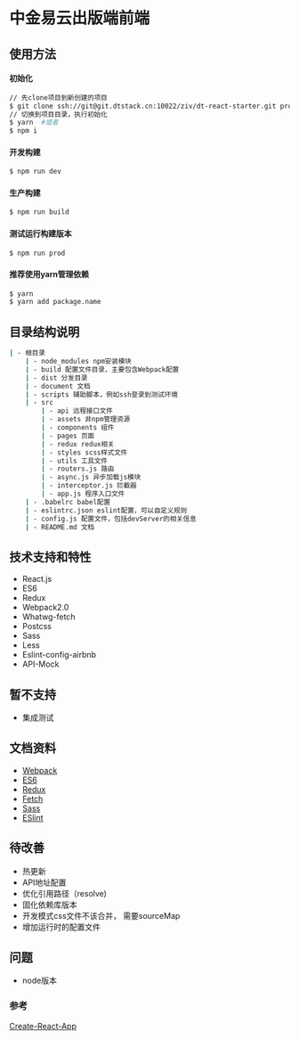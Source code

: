 # 中金易云出版端前端


## 使用方法

#### 初始化

```bash
// 先clone项目到新创建的项目
$ git clone ssh://git@git.dtstack.cn:10022/ziv/dt-react-starter.git projectName
// 切换到项目目录，执行初始化
$ yarn  #或者
$ npm i
```

#### 开发构建
```bash
$ npm run dev
```
#### 生产构建
```bash
$ npm run build
```

#### 测试运行构建版本
```bash
$ npm run prod
```

#### 推荐使用yarn管理依赖
```bash
$ yarn
$ yarn add package.name
```

## 目录结构说明
```bash
| - 根目录
    | - node_modules npm安装模块
    | - build 配置文件目录，主要包含Webpack配置
    | - dist 分发目录
    | - document 文档
    | - scripts 辅助脚本，例如ssh登录到测试环境
    | - src
        | - api 远程接口文件
        | - assets 非npm管理资源
        | - components 组件
        | - pages 页面
        | - redux redux相关
        | - styles scss样式文件
        | - utils 工具文件
        | - routers.js 路由
        | - async.js 异步加载js模块
        | - interceptor.js 拦截器
        | - app.js 程序入口文件
    | - .babelrc babel配置
    | - eslintrc.json eslint配置，可以自定义规则
    | - config.js 配置文件，包括devServer的相关信息
    | - README.md 文档
```

## 技术支持和特性
 - React.js
 - ES6
 - Redux
 - Webpack2.0
 - Whatwg-fetch
 - Postcss
 - Sass
 - Less
 - Eslint-config-airbnb
 - API-Mock

## 暂不支持
- 集成测试

## 文档资料
- [Webpack](https://doc.webpack-china.org/)
- [ES6](http://es6.ruanyifeng.com/)
- [Redux](http://redux.js.org/)
- [Fetch](https://github.com/github/fetch)
- [Sass](https://sass-guidelin.es/zh/#section)
- [ESlint](http://eslint.org/docs/user-guide/getting-started)

## 待改善
- 热更新
- API地址配置
- 优化引用路径（resolve)
- 固化依赖库版本
- 开发模式css文件不该合并， 需要sourceMap
- 增加运行时的配置文件

## 问题
- node版本

### 参考
[Create-React-App](https://github.com/facebookincubator/create-react-app/blob/master/packages/react-scripts/config/webpack.config.dev.js)
